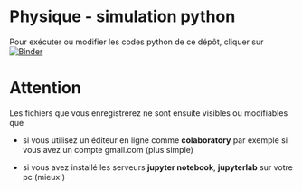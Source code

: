 # Physique - simulation python

Pour exécuter ou modifier les codes python de ce dépôt, cliquer sur [![Binder](https://mybinder.org/badge_logo.svg)](https://mybinder.org/v2/gh/fgachelin/physique-python.git/master)

# Attention

Les fichiers que vous enregistrerez ne sont ensuite visibles ou modifiables que 

* si vous utilisez un éditeur en ligne comme **colaboratory** par exemple si vous avez un compte gmail.com (plus simple)

* si vous avez installé les serveurs **jupyter notebook**, **jupyterlab** sur votre pc (mieux!)
